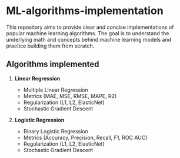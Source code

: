 # ML-algorithms-implementation

This repository aims to provide clear and concise implementations of popular machine learning algorithms. The goal is to understand the underlying math and concepts behind machine learning models and practice building them from scratch.

## Algorithms implemented

1. **Linear Regression**
   - Multiple Linear Regression
   - Metrics (MAE, MSE, RMSE, MAPE, R2)
   - Regularization (L1, L2, ElasticNet)
   - Stochastic Gradient Descent

2. **Logistic Regression**
   - Binary Logistic Regression
   - Metrics (Accuracy, Precision, Recall, F1, ROC AUC)
   - Regularization (L1, L2, ElasticNet)
   - Stochastic Gradient Descent
